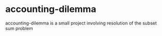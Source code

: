 # accounting-dilemma
accounting-dilemma is a small project involving resolution of the subset sum problem
